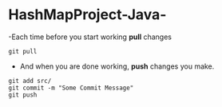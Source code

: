 # HashMapProject-Java-
-Each time before you start working **pull** changes
```
git pull
```

- And when you are done working, **push** changes you make.
```
git add src/
git commit -m "Some Commit Message"
git push
```
